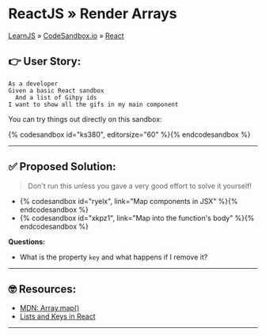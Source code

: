 # ReactJS » Render Arrays
[LearnJS](../../../README.md) » [CodeSandbox.io](../../README.md) » [React](../README.md)

## 👉 User Story:

```
As a developer 
Given a basic React sandbox
  And a list of Gihpy ids
I want to show all the gifs in my main component
```

You can try things out directly on this sandbox:  

{% codesandbox id="ks380", editorsize="60" %}{% endcodesandbox %}

---

## ✅ Proposed Solution:

> Don't run this unless you gave a very good effort to solve it yourself!

- {% codesandbox id="ryelx", link="Map components in JSX" %}{% endcodesandbox %}
- {% codesandbox id="xkpz1", link="Map into the function's body" %}{% endcodesandbox %}

**Questions:**

- What is the property `key` and what happens if I remove it?

---

## 🤓 Resources:

- [MDN: Array.map()](https://developer.mozilla.org/en-US/docs/Web/JavaScript/Reference/Global_Objects/Array/map)
- [Lists and Keys in React](https://reactjs.org/docs/lists-and-keys.html)

---
